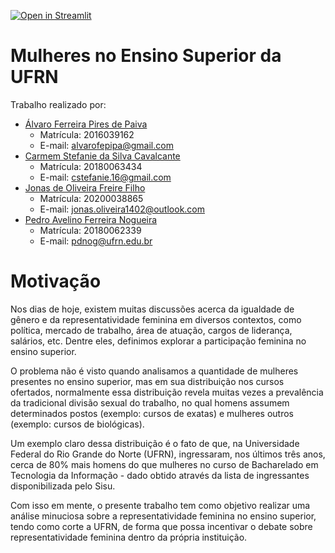 [![Open in Streamlit](https://static.streamlit.io/badges/streamlit_badge_black_white.svg)](https://share.streamlit.io/alvarofpp/imd1121-women-ufrn/main/app.py)

# Mulheres no Ensino Superior da UFRN

Trabalho realizado por:
- <a href="https://github.com/alvarofpp">Álvaro Ferreira Pires de Paiva</a>
  - Matrícula: 2016039162
  - E-mail: alvarofepipa@gmail.com
- <a href="https://github.com/carmems">Carmem Stefanie da Silva Cavalcante</a>
  - Matrícula: 20180063434
  - E-mail: cstefanie.16@gmail.com  
- <a href="https://github.com/usrjonas">Jonas de Oliveira Freire Filho</a>
  - Matrícula: 20200038865
  - E-mail: jonas.oliveira1402@outlook.com
- <a href="#">Pedro Avelino Ferreira Nogueira</a>
  - Matrícula: 20180062339
  - E-mail: pdnog@ufrn.edu.br

# Motivação
Nos dias de hoje, existem muitas discussões acerca da igualdade de gênero e da representatividade feminina em diversos contextos, como política, mercado de trabalho, área de atuação, cargos de liderança, salários, etc. Dentre eles, definimos explorar a participação feminina no ensino superior. 

O problema não é visto quando analisamos a quantidade de mulheres presentes no ensino superior, mas em sua distribuição nos cursos ofertados, normalmente essa distribuição revela muitas vezes a prevalência da tradicional divisão sexual do trabalho, no qual homens assumem determinados postos (exemplo: cursos de exatas) e mulheres outros (exemplo: cursos de biológicas).

Um exemplo claro dessa distribuição é o fato de que, na Universidade Federal do Rio Grande do Norte (UFRN), ingressaram, nos últimos três anos, cerca de 80% mais homens do que mulheres no curso de Bacharelado em Tecnologia da Informação - dado obtido através da lista de ingressantes disponibilizada pelo Sisu. 

Com isso em mente, o presente trabalho tem como objetivo realizar uma análise minuciosa sobre a representatividade feminina no ensino superior, tendo como corte a UFRN, de forma que possa incentivar o debate sobre representatividade feminina dentro da própria instituição.
